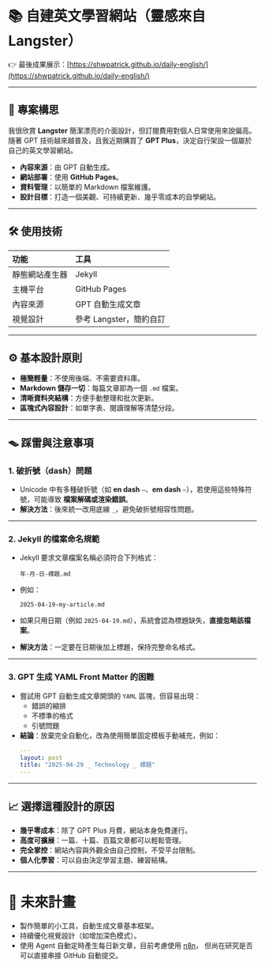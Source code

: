 # 📚 自建英文學習網站（靈感來自 Langster）

👉 最後成果展示：[https://shwpatrick.github.io/daily-english/](https://shwpatrick.github.io/daily-english/)

---

## 🌟 專案構思

我很欣賞 **Langster** 簡潔漂亮的介面設計，但訂閱費用對個人日常使用來說偏高。  
隨著 GPT 技術越來越普及，且我近期購買了 **GPT Plus**，決定自行架設一個屬於自己的英文學習網站。

- **內容來源**：由 GPT 自動生成。
- **網站部署**：使用 **GitHub Pages**。
- **資料管理**：以簡單的 Markdown 檔案維護。
- **設計目標**：打造一個美觀、可持續更新、幾乎零成本的自學網站。

---

## 🛠️ 使用技術

| 功能 | 工具 |
|:---|:---|
| 靜態網站產生器 | Jekyll |
| 主機平台 | GitHub Pages |
| 內容來源 | GPT 自動生成文章 |
| 視覺設計 | 參考 Langster，簡約自訂 |

---

## ⚙️ 基本設計原則

- **極簡輕量**：不使用後端、不需要資料庫。
- **Markdown 儲存一切**：每篇文章即為一個 `.md` 檔案。
- **清晰資料夾結構**：方便手動整理和批次更新。
- **區塊式內容設計**：如單字表、閱讀理解等清楚分段。

---

## 🪤 踩雷與注意事項

### 1. 破折號（dash）問題

- Unicode 中有多種破折號（如 **en dash** `–`、**em dash** `—`），若使用這些特殊符號，可能導致 **檔案解碼或渲染錯誤**。
- **解決方法**：後來統一改用底線 `_`，避免破折號相容性問題。

---

### 2. Jekyll 的檔案命名規範

- Jekyll 要求文章檔案名稱必須符合下列格式：
  ```
  年-月-日-標題.md
  ```
- 例如：
  ```
  2025-04-19-my-article.md
  ```
- 如果只用日期（例如 `2025-04-19.md`），系統會認為標題缺失，**直接忽略該檔案**。

- **解決方法**：一定要在日期後加上標題，保持完整命名格式。

---

### 3. GPT 生成 YAML Front Matter 的困難

- 嘗試用 GPT 自動生成文章開頭的 `YAML` 區塊，但容易出現：
  - 錯誤的縮排
  - 不標準的格式
  - 引號問題
- **結論**：放棄完全自動化，改為使用簡單固定模板手動補充，例如：
  ```yaml
  ---
  layout: post
  title: "2025-04-29 _ Technology _ 標題"
  ---
  ```

---

## 📈 選擇這種設計的原因

- **幾乎零成本**：除了 GPT Plus 月費，網站本身免費運行。
- **高度可擴展**：一篇、十篇、百篇文章都可以輕鬆管理。
- **完全掌控**：網站內容與外觀全由自己控制，不受平台限制。
- **個人化學習**：可以自由決定學習主題、練習結構。

---

# 🚀 未來計畫

- 製作簡單的小工具，自動生成文章基本框架。
- 持續優化視覺設計（如增加深色模式）。
- 使用 Agent 自動定時產生每日新文章，目前考慮使用 [n8n](https://n8n.io/)，
  但尚在研究是否可以直接串接 GitHub 自動提交。
